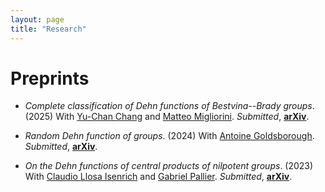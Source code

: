 ```yaml
---
layout: page
title: "Research"
---
```


# Preprints

* <em>Complete classification of Dehn functions of Bestvina--Brady groups</em>. (2025) With [Yu-Chan Chang](https://sites.google.com/view/yuchanchang/research?authuser=0) and [Matteo Migliorini](https://www.matteomigliorini.it/en/). _Submitted_, [<b>arXiv</b>][BBkernels].

* <em>Random Dehn function of groups</em>. (2024) With [Antoine Goldsborough](https://www.antoinegoldsborough.com). _Submitted_, [<b>arXiv</b>][RandomDehn].

* <em>On the Dehn functions of central products of nilpotent groups</em>. (2023) With [Claudio Llosa Isenrich](https://www.math.kit.edu/user/llosa/index.html) and [Gabriel Pallier](https://gpallier.github.io). _Submitted_, [<b>arXiv</b>][CentralDehn].



[CentralDehn]: https://arxiv.org/abs/2310.11144
[RandomDehn]: https://arxiv.org/abs/2411.12715
[BBkernels]: https://arxiv.org/abs/2507.07566 
